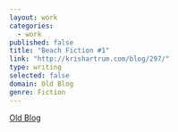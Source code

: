 ```yaml
---
layout: work
categories: 
  - work
published: false
title: "Beach Fiction #1"
link: "http://krishartrum.com/blog/297/"
type: writing
selected: false
domain: Old Blog
genre: Fiction
---
```


[Old Blog](http://krishartrum.com/blog/297/)